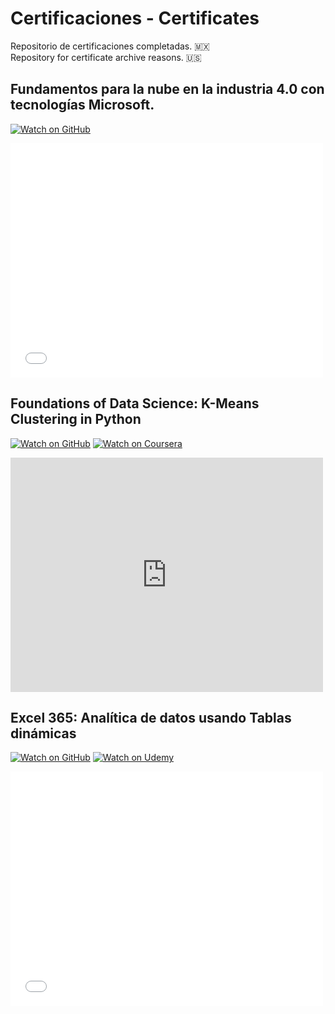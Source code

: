 # Certificaciones - Certificates

Repositorio de certificaciones completadas. :mexico:<br>
Repository for certificate archive reasons. :us: 

## Fundamentos para la nube en la industria 4.0 con tecnologías Microsoft.

[![Watch on GitHub](https://img.shields.io/static/v1?logo=github&label=GitHub&message=Ver%20certificado&color=success)](https://github.com/danielscc/certificados-certificates/blob/main/certificates/0000226921-DANIEL%20SALVADOR%20CRUZ%20CORTES-GRUPO%20EDUIT.pdf) 

<embed src="certificates/0000226921-DANIEL%20SALVADOR%20CRUZ%20CORTES-GRUPO%20EDUIT.pdf" width="500" height="375" type="application/pdf">

## Foundations of Data Science: K-Means Clustering in Python

[![Watch on GitHub](https://img.shields.io/static/v1?logo=github&label=GitHub&message=Ver%20certificado&color=success)](https://github.com/danielscc/certificados-certificates/blob/main/certificates/Coursera%207TRN6VEHJ24Y.pdf) 
[![Watch on Coursera](https://img.shields.io/static/v1?label=COURSERA&message=Ver%20certificado&color=blue)](https://www.coursera.org/account/accomplishments/certificate/7TRN6VEHJ24Y)

<embed src="https://www.coursera.org/account/accomplishments/certificate/7TRN6VEHJ24Y" width="500" height="375" type="application/pdf">

## Excel 365: Analítica de datos usando Tablas dinámicas

[![Watch on GitHub](https://img.shields.io/static/v1?logo=github&label=GitHub&message=Ver%20certificado&color=success)](https://github.com/danielscc/certificados-certificates/blob/main/certificates/UC-28669fd5-8347-46d2-a89c-91a658e326e1.pdf) 
[![Watch on Udemy](https://img.shields.io/static/v1?label=UDEMY&message=Ver%20certificado&color=purple)](https://udemy-certificate.s3.amazonaws.com/pdf/UC-28669fd5-8347-46d2-a89c-91a658e326e1.pdf)

<embed src="certificates/UC-28669fd5-8347-46d2-a89c-91a658e326e1.pdf" width="500" height="375" type="application/pdf">
